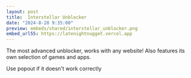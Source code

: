 ```yaml
---
layout: post
title:  Interstellar Unblocker
date: "2024-8-28 9:35:00"
preview: embeds/shared/interstellar_unblocker.png
embed_url55: https://latenightnugget.vercel.app
---
```

The most advanced unblocker, works with any website! Also features its own selection of games and apps.

Use popout if it doesn't work correctly